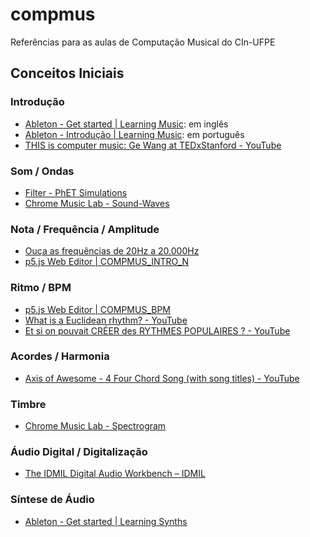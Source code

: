 # compmus
Referências para as aulas de Computação Musical do CIn-UFPE

## Conceitos Iniciais

### Introdução

* [Ableton - Get started | Learning Music](https://learningmusic.ableton.com/): em inglês
* [Ableton - Introdução | Learning Music](https://learningmusic.ableton.com/pt/index.html): em português
* [THIS is computer music: Ge Wang at TEDxStanford - YouTube](https://www.youtube.com/watch?v=S-T8kcSRLL0)

### Som / Ondas

* [Filter - PhET Simulations](https://phet.colorado.edu/en/simulations/filter?subjects=sound-and-waves&type=html)
* [Chrome Music Lab - Sound-Waves](https://musiclab.chromeexperiments.com/Sound-Waves/)

### Nota / Frequência / Amplitude

* [Ouça as frequências de 20Hz a 20.000Hz](https://www.youtube.com/watch?v=9h9V9t4erjo)
* [p5.js Web Editor | COMPMUS_INTRO_N](https://editor.p5js.org/fcac/sketches/lq8xwkXv0)

### Ritmo / BPM

* [p5.js Web Editor | COMPMUS_BPM](https://editor.p5js.org/fcac/sketches/kaPOKllJm)
* [What is a Euclidean rhythm? - YouTube](https://www.youtube.com/watch?v=8G8qko7NZdE)
* [Et si on pouvait CRÉER des RYTHMES POPULAIRES ? - YouTube](https://www.youtube.com/watch?v=BKrRET3yfeM)

### Acordes / Harmonia

* [Axis of Awesome - 4 Four Chord Song (with song titles) - YouTube](https://www.youtube.com/watch?v=5pidokakU4I)

### Timbre

* [Chrome Music Lab - Spectrogram](https://musiclab.chromeexperiments.com/Spectrogram/)

### Áudio Digital / Digitalização

* [The IDMIL Digital Audio Workbench – IDMIL](https://www.idmil.org/project/the-digital-audio-workbench/)

### Síntese de Áudio

* [Ableton - Get started | Learning Synths](https://learningsynths.ableton.com/)
